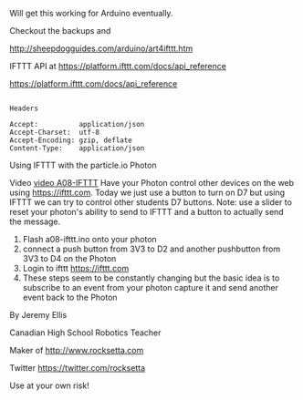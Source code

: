 Will get this working for Arduino eventually.


Checkout the backups and 

http://sheepdogguides.com/arduino/art4ifttt.htm

IFTTT API at https://platform.ifttt.com/docs/api_reference



https://platform.ifttt.com/docs/api_reference



```

Headers

Accept:          application/json
Accept-Charset:  utf-8
Accept-Encoding: gzip, deflate
Content-Type:    application/json

```
















Using IFTTT with the particle.io Photon

Video [video A08-IFTTT](https://youtu.be/DOlYkTn84Bs?list=PL57Dnr1H_egsL0r4RXPA4PY2yZhOJk5Nr&t=5s) Have your Photon control other devices on the web using https://ifttt.com. Today we just use a button to turn on D7 but using IFTTT we can try to control other students D7 buttons. Note: use a slider to reset your photon's ability to send to IFTTT and a button to actually send the message.

1. Flash a08-ifttt.ino onto your photon
1. connect a push button from 3V3 to D2 and another pushbutton from 3V3 to D4 on the Photon
1. Login to ifttt  https://ifttt.com
1. These steps seem to be constantly changing but the basic idea is to subscribe to an event from your photon capture it 
and send another event back to the Photon





By Jeremy Ellis

Canadian High School Robotics Teacher

Maker of http://www.rocksetta.com

Twitter https://twitter.com/rocksetta

Use at your own risk!
